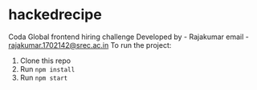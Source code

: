 # hackedrecipe

Coda Global frontend hiring challenge
Developed by - Rajakumar
email - rajakumar.1702142@srec.ac.in
To run the project:

1. Clone this repo
2. Run `npm install`
3. Run `npm start`
